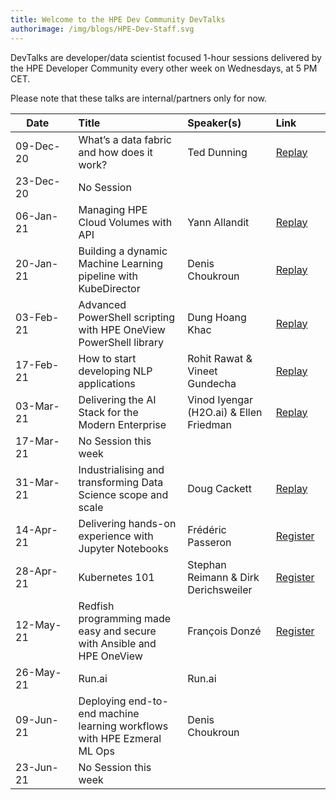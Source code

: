 ```yaml
---
title: Welcome to the HPE Dev Community DevTalks
authorimage: /img/blogs/HPE-Dev-Staff.svg
---
```

DevTalks are developer/data scientist focused 1-hour sessions delivered by the HPE Developer Community
 every other week on Wednesdays, at 5 PM CET. 

Please note that these talks are internal/partners only for now.

| &nbsp;&nbsp;&nbsp;&nbsp;Date&nbsp;&nbsp;&nbsp;&nbsp;&nbsp;&nbsp;&nbsp;    | Title                                                             |     Speaker(s)                               | Link&nbsp;&nbsp;&nbsp;&nbsp;&nbsp;&nbsp;&nbsp;&nbsp;&nbsp;                             |
| :--------- | :----------------------------------------------------------------- | :---------------------------------------- | :----------|
| 09-Dec-20 | What’s a data fabric and how does it work?                        | Ted Dunning                              | [Replay](https://vimeo.com/489790992/47e806f228) |
| 23-Dec-20 | No Session                                                        |                                          |                                                  |
| 06-Jan-21 | Managing HPE Cloud Volumes with API                               | Yann Allandit                            | [Replay](https://vimeo.com/498286520/1a5f5f742a) |
| 20-Jan-21 | Building a dynamic Machine Learning pipeline with KubeDirector    | Denis Choukroun                          | [Replay](https://vimeo.com/503611948)            |
| 03-Feb-21 | Advanced PowerShell scripting with HPE OneView PowerShell library | Dung Hoang Khac                          | [Replay](https://vimeo.com/508802530)            |
| 17-Feb-21 | How to start developing NLP applications                          | Rohit Rawat & Vineet Gundecha            | [Replay](https://vimeo.com/514054456)                                           |
| 03-Mar-21 | Delivering the AI Stack for the Modern Enterprise                 | Vinod Iyengar (H2O.ai) &  Ellen Friedman | [Replay](https://vimeo.com/520629079/56fecc72f8)                                         |
| 17-Mar-21 | No Session this week                                                      |                                          |                                                  |
| 31-Mar-21 | Industrialising and transforming Data Science scope and scale     | Doug Cackett                             | [Replay](https://vimeo.com/532641045/d498467501)                                         |
| 14-Apr-21 |  Delivering hands-on experience with Jupyter Notebooks   | Frédéric Passeron                        | [Register](https://hpe.zoom.us/meeting/register/tJIqcOyrqzwqGNcFG_UpC9r8l5VJ6210_jkV)  |
| 28-Apr-21 |  Kubernetes 101   | Stephan Reimann & Dirk Derichsweiler  |  [Register](https://hpe.zoom.us/meeting/register/tJ0ocOmspz0sHdDcsqZiWCfjW8JPjRSszuOE) |        
| 12-May-21 |  Redfish programming made easy and secure with Ansible and HPE OneView  | François Donzé                   |[Register](https://hpe.zoom.us/meeting/register/tJ0kde6grTwvGdHO-HhWjtGYqXmAdeeM1ZYM)|                            
| 26-May-21 |  Run.ai  |   Run.ai            | |   
| 09-Jun-21 |  Deploying end-to-end machine learning workflows​ with HPE Ezmeral ML Ops  | Denis Choukroun                 | |  
| 23-Jun-21 | No Session this week                                                      |                                          |                                                       